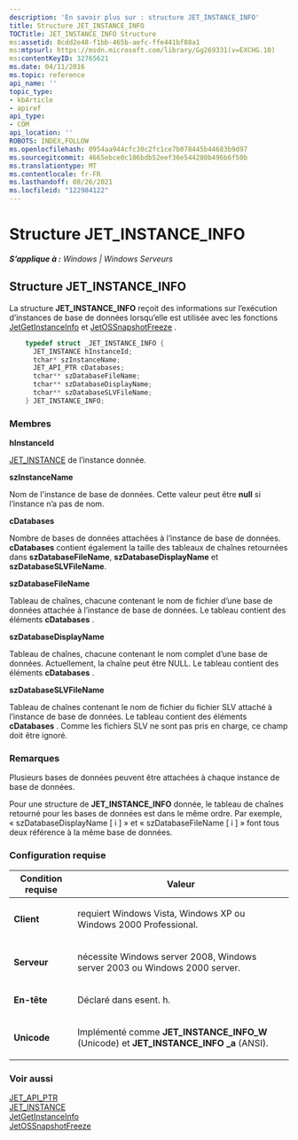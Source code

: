 ```yaml
---
description: 'En savoir plus sur : structure JET_INSTANCE_INFO'
title: Structure JET_INSTANCE_INFO
TOCTitle: JET_INSTANCE_INFO Structure
ms:assetid: 8cdd2e48-f1bb-465b-aefc-ffe441bf88a1
ms:mtpsurl: https://msdn.microsoft.com/library/Gg269331(v=EXCHG.10)
ms:contentKeyID: 32765621
ms.date: 04/11/2016
ms.topic: reference
api_name: ''
topic_type:
- kbArticle
- apiref
api_type:
- COM
api_location: ''
ROBOTS: INDEX,FOLLOW
ms.openlocfilehash: 0954aa944cfc30c2fc1ce7b078445b44683b9d97
ms.sourcegitcommit: 4665ebce0c106bdb52eef36e544280b496b6f50b
ms.translationtype: MT
ms.contentlocale: fr-FR
ms.lasthandoff: 08/26/2021
ms.locfileid: "122984122"
---
```

# <a name="jet_instance_info-structure"></a>Structure JET_INSTANCE_INFO


_**S’applique à :** Windows | Windows Serveurs_

## <a name="jet_instance_info-structure"></a>Structure JET_INSTANCE_INFO

La structure **JET_INSTANCE_INFO** reçoit des informations sur l’exécution d’instances de base de données lorsqu’elle est utilisée avec les fonctions [JetGetInstanceInfo](./jetgetinstanceinfo-function.md) et [JetOSSnapshotFreeze](./jetossnapshotfreeze-function.md) .

```cpp
    typedef struct _JET_INSTANCE_INFO {
      JET_INSTANCE hInstanceId;
      tchar* szInstanceName;
      JET_API_PTR cDatabases;
      tchar** szDatabaseFileName;
      tchar** szDatabaseDisplayName;
      tchar** szDatabaseSLVFileName;
    } JET_INSTANCE_INFO;
```

### <a name="members"></a>Membres

**hInstanceId**

[JET_INSTANCE](./jet-instance.md) de l’instance donnée.

**szInstanceName**

Nom de l'instance de base de données. Cette valeur peut être **null** si l’instance n’a pas de nom.

**cDatabases**

Nombre de bases de données attachées à l’instance de base de données. **cDatabases** contient également la taille des tableaux de chaînes retournées dans **szDatabaseFileName**, **szDatabaseDisplayName** et **szDatabaseSLVFileName**.

**szDatabaseFileName**

Tableau de chaînes, chacune contenant le nom de fichier d’une base de données attachée à l’instance de base de données. Le tableau contient des éléments **cDatabases** .

**szDatabaseDisplayName**

Tableau de chaînes, chacune contenant le nom complet d’une base de données. Actuellement, la chaîne peut être NULL. Le tableau contient des éléments **cDatabases** .

**szDatabaseSLVFileName**

Tableau de chaînes contenant le nom de fichier du fichier SLV attaché à l’instance de base de données. Le tableau contient des éléments **cDatabases** . Comme les fichiers SLV ne sont pas pris en charge, ce champ doit être ignoré.

### <a name="remarks"></a>Remarques

Plusieurs bases de données peuvent être attachées à chaque instance de base de données.

Pour une structure de **JET_INSTANCE_INFO** donnée, le tableau de chaînes retourné pour les bases de données est dans le même ordre. Par exemple, « szDatabaseDisplayName \[ i \] » et « szDatabaseFileName \[ i \] » font tous deux référence à la même base de données.

### <a name="requirements"></a>Configuration requise


| Condition requise | Valeur |
|------------|----------|
| <p><strong>Client</strong></p> | <p>requiert Windows Vista, Windows XP ou Windows 2000 Professional.</p> | 
| <p><strong>Serveur</strong></p> | <p>nécessite Windows server 2008, Windows server 2003 ou Windows 2000 server.</p> | 
| <p><strong>En-tête</strong></p> | <p>Déclaré dans esent. h.</p> | 
| <p><strong>Unicode</strong></p> | <p>Implémenté comme <strong>JET_INSTANCE_INFO_W</strong> (Unicode) et <strong>JET_INSTANCE_INFO _a</strong> (ANSI).</p> | 



### <a name="see-also"></a>Voir aussi

[JET_API_PTR](./jet-api-ptr.md)  
[JET_INSTANCE](./jet-instance.md)  
[JetGetInstanceInfo](./jetgetinstanceinfo-function.md)  
[JetOSSnapshotFreeze](./jetossnapshotfreeze-function.md)
